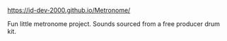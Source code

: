 https://id-dev-2000.github.io/Metronome/

Fun little metronome project. Sounds sourced from a free producer drum kit.
